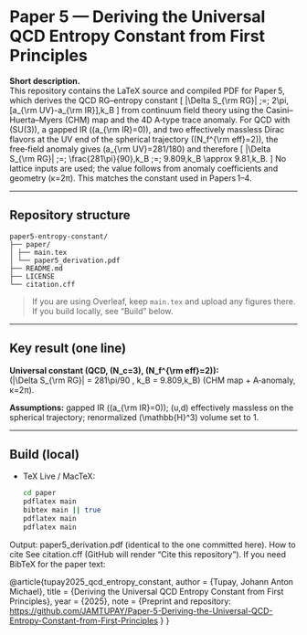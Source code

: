 # Paper 5 — Deriving the Universal QCD Entropy Constant from First Principles

**Short description.**  
This repository contains the LaTeX source and compiled PDF for Paper 5, which derives the QCD RG–entropy constant
\[
|\Delta S_{\rm RG}| \;=\; 2\pi\,[a_{\rm UV}-a_{\rm IR}]\,k_B
\]
from continuum field theory using the Casini–Huerta–Myers (CHM) map and the 4D A‑type trace anomaly. For QCD with \(SU(3)\), a gapped IR (\(a_{\rm IR}=0\)), and two effectively massless Dirac flavors at the UV end of the spherical trajectory (\(N_f^{\rm eff}=2\)), the free‑field anomaly gives \(a_{\rm UV}=281/180\) and therefore
\[
|\Delta S_{\rm RG}| \;=\; \frac{281\pi}{90}\,k_B \;=\; 9.809\,k_B \approx 9.81\,k_B.
\]
No lattice inputs are used; the value follows from anomaly coefficients and geometry (κ=2π). This matches the constant used in Papers 1–4.

---

## Repository structure
  ```
paper5-entropy-constant/
├── paper/
│ ├── main.tex
│ └── paper5_derivation.pdf
├── README.md
├── LICENSE
└── citation.cff
  ```

> If you are using Overleaf, keep `main.tex` and upload any figures there. If you build locally, see “Build” below.

---

## Key result (one line)

**Universal constant (QCD, \(N_c=3\), \(N_f^{\rm eff}=2\)):**  
\(|\Delta S_{\rm RG}| = 281\pi/90 \, k_B = 9.809\,k_B\) (CHM map + A‑anomaly, κ=2π).

**Assumptions:** gapped IR (\(a_{\rm IR}=0\)); \(u,d\) effectively massless on the spherical trajectory; renormalized \(\mathbb{H}^3\) volume set to 1.

---

## Build (local)

- TeX Live / MacTeX:
  ```bash
  cd paper
  pdflatex main
  bibtex main || true
  pdflatex main
  pdflatex main

Output: paper5_derivation.pdf (identical to the one committed here).
How to cite
See citation.cff (GitHub will render “Cite this repository”).
If you need BibTeX for the paper text:

@article{tupay2025_qcd_entropy_constant,
  author  = {Tupay, Johann Anton Michael},
  title   = {Deriving the Universal QCD Entropy Constant from First Principles},
  year    = {2025},
  note    = {Preprint and repository: https://github.com/JAMTUPAY/Paper-5-Deriving-the-Universal-QCD-Entropy-Constant-from-First-Principles }
}
